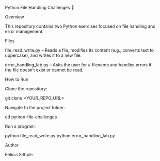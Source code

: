 Python File Handling Challenges 🐍

Overview

This repository contains two Python exercises focused on file handling and error management.

Files

file_read_write.py – Reads a file, modifies its content (e.g., converts text to uppercase), and writes it to a new file.

error_handling_lab.py – Asks the user for a filename and handles errors if the file doesn’t exist or cannot be read.

How to Run

Clone the repository:

git clone <YOUR_REPO_URL>


Navigate to the project folder:

cd python-file-challenges


Run a program:

python file_read_write.py
python error_handling_lab.py

Author

Felicia Sithole

